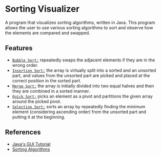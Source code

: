 # Sorting Visualizer
A program that visualizes sorting algorithms, written in Java. This program allows the user to use various sorting algorithms to sort and observe how the elements are compared and swapped.
## Features
- <u>`Bubble Sort:`</u> repeatedly swaps the adjacent elements if they are in the wrong order.
- <u>`Insertion Sort:`</u> the array is virtually split into a sorted and an unsorted part, and values from the unsorted part are picked and placed at the correct position in the sorted part.
- <u>`Merge Sort:`</u> the array is initially divided into two equal halves and then they are combined in a sorted manner.
- <u>`Quick Sort:`</u> picks an element as a pivot and partitions the given array around the picked pivot.
- <u>`Selection Sort:`</u> sorts an array by repeatedly finding the minimum element (considering ascending order) from the unsorted part and putting it at the beginning.
## References
- [Java's GUI Tutorial](https://www.youtube.com/watch?v=bI6e6qjJ8JQ)
- [Sorting Algorithms](https://www.geeksforgeeks.org/sorting-algorithms/?ref=lbp)
